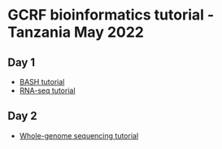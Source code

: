 # GCRF bioinformatics tutorial - Tanzania May 2022

## Day 1
* [BASH tutorial](https://github.com/evotools/GCRF_tutorial/blob/main/BASH/BASH_tutorial.md)
* [RNA-seq tutorial](https://htmlpreview.github.io/?https://github.com/evotools/GCRF_tutorial/blob/main/RNA_seq_tutorial.html)

## Day 2
* [Whole-genome sequencing tutorial](https://github.com/evotools/GCRF_tutorial/blob/main/WGS/WGS_tutorial.md)
